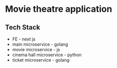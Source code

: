 # Movie theatre application

## Tech Stack

- FE - next js
- main microservice - golang
- movie microservice - js
- cinema hall microservice - python
- ticket microservice - golang
